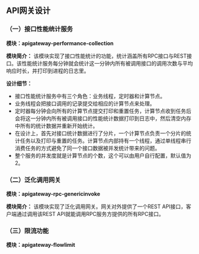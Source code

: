## API网关设计

### （一）接口性能统计服务
**模块：apigateway-performance-collection** 

**模块简介：**
该模块实现了接口性能统计的功能，统计涵盖所有RPC接口与REST接口。该性能统计服务每分钟就会统计这一分钟内所有被调用接口的调用次数与平均响应时长，并打印到进程的日志里。

**设计细节：**
- 接口性能统计服务中有三个角色：业务线程，定时器和计算节点。
- 业务线程会把接口调用的记录提交给相应的计算节点来处理。
- 定时器每分钟会向所有的计算节点提交打印和重置任务，计算节点收到任务后会将这一分钟内所有被调用接口的性能统计数据打印到日志中，然后清空内存中所有的统计数据并重新开始统计。
- 在设计上，首先对接口统计数据进行了分片，一个计算节点负责一个分片的统计任务以及打印与重置的任务。计算节点内部持有一个线程，通过单线程串行消费任务的方式避免了同一个接口数据被并发统计带来的问题。
- 整个服务的并发度就是计算节点的个数，这个可以由用户自行配置，默认值为2。


### （二）泛化调用网关
**模块：apigateway-rpc-genericinvoke**

**模块简介：**
该模块实现了泛化调用网关。网关对外提供了一个REST API接口，客户端通过调用该REST API就能调用RPC服务方提供的所有RPC接口。

### （三）限流功能
**模块：apigateway-flowlimit**



